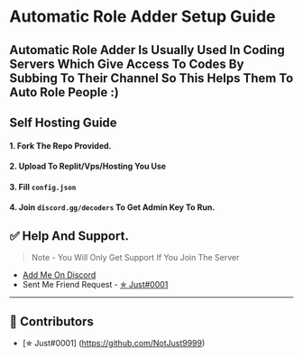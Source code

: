 # Automatic Role Adder Setup Guide

## Automatic Role Adder Is Usually Used In Coding Servers Which Give Access To Codes By Subbing To Their Channel So This Helps Them To Auto Role People :)

## Self Hosting Guide

#### 1. Fork The Repo Provided.
#### 2. Upload To Replit/Vps/Hosting You Use
#### 3. Fill `config.json` 
#### 4. Join `discord.gg/decoders` To Get Admin Key To Run.

## ✅ Help And Support.
> Note - You Will Only Get Support If You Join The Server
* [Add Me On Discord](https://discord.com/user/862621966317912084)
* Sent Me Friend Request - [✯ Just#0001](https://www.youtube.com/channel/decoders1)

<hr>

## 📝 Contributors
- [✯ Just#0001] (https://github.com/NotJust9999)

